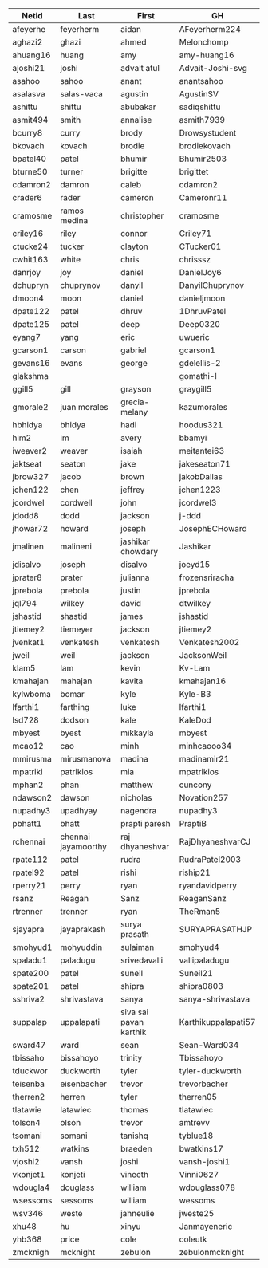 |Netid|Last|First|GH|
|-|-|-|-|
|afeyerhe|feyerherm|aidan|AFeyerherm224|
|aghazi2|ghazi|ahmed|Melonchomp|
|ahuang16|huang|amy|amy-huang16|
|ajoshi21|joshi|advait atul|Advait-Joshi-svg|
|asahoo|sahoo|anant|anantsahoo|
|asalasva|salas-vaca|agustin|AgustinSV|
|ashittu|shittu|abubakar|sadiqshittu|
|asmit494|smith|annalise|asmith7939|
|bcurry8|curry|brody|Drowsystudent|
|bkovach|kovach|brodie|brodiekovach|
|bpatel40|patel|bhumir|Bhumir2503|
|bturne50|turner|brigitte|brigittet|
|cdamron2|damron|caleb|cdamron2|
|crader6|rader|cameron|Cameronr11|
|cramosme|ramos medina|christopher|cramosme|
|criley16|riley|connor|Criley71|
|ctucke24|tucker|clayton|CTucker01|
|cwhit163|white|chris|chrisssz|
|danrjoy|joy|daniel|DanielJoy6|
|dchupryn|chuprynov|danyil|DanyilChuprynov|
|dmoon4|moon|daniel|danieljmoon|
|dpate122|patel|dhruv|1DhruvPatel|
|dpate125|patel|deep|Deep0320|
|eyang7|yang|eric|uwueric|
|gcarson1|carson|gabriel|gcarson1|
|gevans16|evans|george|gdelellis-2|
|glakshma|||gomathi-l|
|ggill5|gill|grayson|graygill5|
|gmorale2|juan morales|grecia-melany|kazumorales|
|hbhidya|bhidya|hadi|hoodus321|
|him2|im|avery|bbamyi|
|iweaver2|weaver|isaiah|meitantei63|
|jaktseat|seaton|jake|jakeseaton71|
|jbrow327|jacob|brown|jakobDallas|
|jchen122|chen|jeffrey|jchen1223|
|jcordwel|cordwell|john|jcordwel3|
|jdodd8|dodd|jackson|j-ddd|
|jhowar72|howard|joseph|JosephECHoward|
|jmalinen|malineni|jashikar chowdary|Jashikar|
|jdisalvo|joseph|disalvo|joeyd15|
|jprater8|prater|julianna|frozensriracha|
|jprebola|prebola|justin|jprebola|
|jql794|wilkey|david|dtwilkey|
|jshastid|shastid|james|jshastid|
|jtiemey2|tiemeyer|jackson|jtiemey2|
|jvenkat1|venkatesh|venkatesh|Venkatesh2002|
|jweil|weil|jackson|JacksonWeil|
|klam5|lam|kevin|Kv-Lam|
|kmahajan|mahajan|kavita|kmahajan16|
|kylwboma|bomar|kyle|Kyle-B3|
|lfarthi1|farthing|luke|lfarthi1|
|lsd728|dodson|kale|KaleDod|
|mbyest|byest|mikkayla|mbyest|
|mcao12|cao|minh|minhcaooo34|
|mmirusma|mirusmanova|madina|madinamir21|
|mpatriki|patrikios|mia|mpatrikios|
|mphan2|phan|matthew|cuncony|
|ndawson2|dawson|nicholas|Novation257|
|nupadhy3|upadhyay|nagendra|nupadhy3|
|pbhatt1|bhatt|prapti paresh|PraptiB|
|rchennai|chennai jayamoorthy|raj dhyaneshvar|RajDhyaneshvarCJ|
|rpate112|patel|rudra|RudraPatel2003|
|rpatel92|patel|rishi|riship21|
|rperry21|perry|ryan|ryandavidperry|
|rsanz|Reagan|Sanz|ReaganSanz|
|rtrenner|trenner|ryan|TheRman5|
|sjayapra|jayaprakash|surya prasath|SURYAPRASATHJP|
|smohyud1|mohyuddin|sulaiman|smohyud4|
|spaladu1|paladugu|srivedavalli|vallipaladugu|
|spate200|patel|suneil|Suneil21|
|spate201|patel|shipra|shipra0803|
|sshriva2|shrivastava|sanya|sanya-shrivastava|
|suppalap|uppalapati|siva sai pavan karthik|Karthikuppalapati57|
|sward47|ward|sean|Sean-Ward034|
|tbissaho|bissahoyo|trinity|Tbissahoyo|
|tduckwor|duckworth|tyler|tyler-duckworth|
|teisenba|eisenbacher|trevor|trevorbacher|
|therren2|herren|tyler|therren05|
|tlatawie|latawiec|thomas|tlatawiec|
|tolson4|olson|trevor|amtrevv|
|tsomani|somani|tanishq|tyblue18|
|txh512|watkins|braeden|bwatkins17|
|vjoshi2|vansh|joshi|vansh-joshi1|
|vkonjet1|konjeti|vineeth|Vinni0627|
|wdougla4|douglass|william|wdouglass078|
|wsessoms|sessoms|william|wessoms|
|wsv346|weste|jahneulie|jweste25|
|xhu48|hu|xinyu|Janmayeneric|
|yhb368|price|cole|coleutk|
|zmcknigh|mcknight|zebulon|zebulonmcknight|
